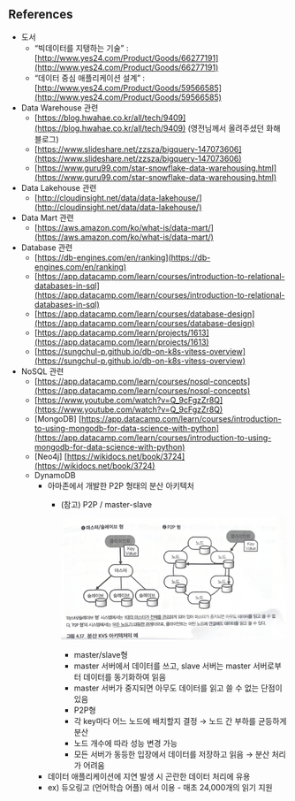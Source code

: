 ## References

- 도서
    - “빅데이터를 지탱하는 기술” : [http://www.yes24.com/Product/Goods/66277191](http://www.yes24.com/Product/Goods/66277191)
    - “데이터 중심 애플리케이션 설계” : [http://www.yes24.com/Product/Goods/59566585](http://www.yes24.com/Product/Goods/59566585)
- Data Warehouse 관련
    - [https://blog.hwahae.co.kr/all/tech/9409](https://blog.hwahae.co.kr/all/tech/9409) (영전님께서 올려주셨던 화해 블로그)
    - [https://www.slideshare.net/zzsza/bigquery-147073606](https://www.slideshare.net/zzsza/bigquery-147073606)
    - [https://www.guru99.com/star-snowflake-data-warehousing.html](https://www.guru99.com/star-snowflake-data-warehousing.html)
- Data Lakehouse 관련
    - [http://cloudinsight.net/data/data-lakehouse/](http://cloudinsight.net/data/data-lakehouse/)
- Data Mart 관련
    - [https://aws.amazon.com/ko/what-is/data-mart/](https://aws.amazon.com/ko/what-is/data-mart/)
- Database 관련
    - [https://db-engines.com/en/ranking](https://db-engines.com/en/ranking)
    - [https://app.datacamp.com/learn/courses/introduction-to-relational-databases-in-sql](https://app.datacamp.com/learn/courses/introduction-to-relational-databases-in-sql)
    - [https://app.datacamp.com/learn/courses/database-design](https://app.datacamp.com/learn/courses/database-design)
    - [https://app.datacamp.com/learn/projects/1613](https://app.datacamp.com/learn/projects/1613)
    - [https://sungchul-p.github.io/db-on-k8s-vitess-overview](https://sungchul-p.github.io/db-on-k8s-vitess-overview)
- NoSQL 관련
    - [https://app.datacamp.com/learn/courses/nosql-concepts](https://app.datacamp.com/learn/courses/nosql-concepts)
    - [https://www.youtube.com/watch?v=Q_9cFgzZr8Q](https://www.youtube.com/watch?v=Q_9cFgzZr8Q)
    - [MongoDB] [https://app.datacamp.com/learn/courses/introduction-to-using-mongodb-for-data-science-with-python](https://app.datacamp.com/learn/courses/introduction-to-using-mongodb-for-data-science-with-python)
    - [Neo4j] [https://wikidocs.net/book/3724](https://wikidocs.net/book/3724)
    - DynamoDB
        - 아마존에서 개발한 P2P 형태의 분산 아키텍처
            - (참고) P2P / master-slave
                
                ![Untitled](./images/3_p2p.png)
                
                - master/slave형
                - master 서버에서 데이터를 쓰고, slave 서버는 master 서버로부터 데이터를 동기화하여 읽음
                - master 서버가 중지되면 아무도 데이터를 읽고 쓸 수 없는 단점이 있음
                - P2P형
                - 각 key마다 어느 노드에 배치할지 결정 → 노드 간 부하를 균등하게 분산
                - 노드 개수에 따라 성능 변경 가능
                - 모든 서버가 동등한 입장에서 데이터를 저장하고 읽음 → 분산 처리가 어려움
        - 데이터 애플리케이션에 지연 발생 시 곤란한 데이터 처리에 유용
        - ex) 듀오링고 (언어학습 어플) 에서 이용 - 매초 24,000개의 읽기 지원
